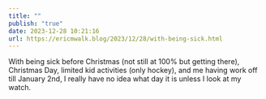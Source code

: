 ```yaml
---
title: ""
publish: "true"
date: 2023-12-28 10:21:16
url: https://ericmwalk.blog/2023/12/28/with-being-sick.html
---
```

With being sick before Christmas (not still at 100% but getting there), Christmas Day, limited kid activities (only hockey), and  me having work off till January 2nd, I really have no idea what day it is unless I look at my watch.